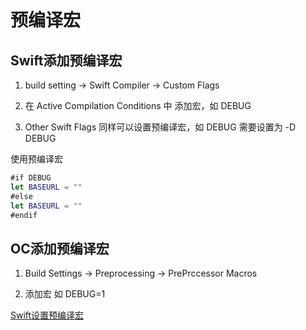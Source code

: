 # 预编译宏

## Swift添加预编译宏

1. build setting -> Swift Compiler -> Custom Flags

2. 在 Active Compilation Conditions 中 添加宏，如 DEBUG

3. Other Swift Flags 同样可以设置预编译宏，如 DEBUG 需要设置为 -D DEBUG 

使用预编译宏

```swift
#if DEBUG
let BASEURL = ""
#else
let BASEURL = ""
#endif
```

## OC添加预编译宏

1. Build Settings -> Preprocessing -> PrePrccessor Macros

2. 添加宏 如 DEBUG=1 


[Swift设置预编译宏](https://www.cnblogs.com/lxlx1798/articles/14745392.html)